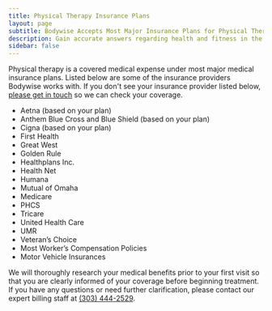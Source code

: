 ```yaml
---
title: Physical Therapy Insurance Plans
layout: page
subtitle: Bodywise Accepts Most Major Insurance Plans for Physical Therapy Treatment
description: Gain accurate answers regarding health and fitness in the FAQ section of Bodywise Physical Therapy.
sidebar: false
---
```


Physical therapy is a covered medical expense under most major medical insurance plans. Listed below are some of the insurance providers Bodywise works with. If you don't see your insurance provider listed below, [please get in touch](/contact-us/) so we can check your coverage.

- Aetna (based on your plan)
- Anthem Blue Cross and Blue Shield (based on your plan)
- Cigna (based on your plan)
- First Health
- Great West
- Golden Rule
- Healthplans Inc.
- Health Net
- Humana
- Mutual of Omaha
- Medicare
- PHCS
- Tricare
- United Health Care
- UMR
- Veteran’s Choice
- Most Worker’s Compensation Policies
- Motor Vehicle Insurances

We will thoroughly research your medical benefits prior to your first visit so that you are clearly informed of your coverage before beginning treatment. If you have any questions or need further clarification, please contact our expert billing staff at <a href="tel:13034442529">(303) 444-2529</a>.
